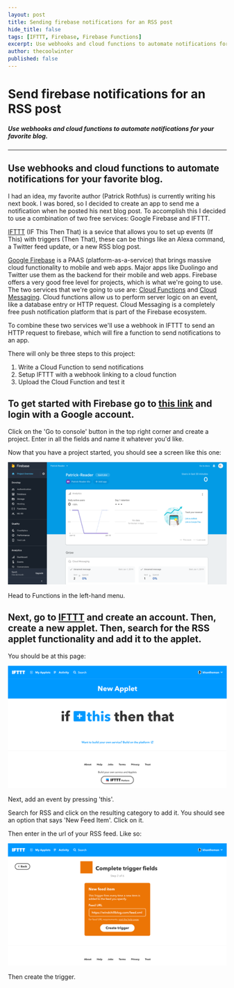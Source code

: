 ```yaml
---
layout: post
title: Sending firebase notifications for an RSS post
hide_title: false   
tags: [IFTTT, Firebase, Firebase Functions]
excerpt: Use webhooks and cloud functions to automate notifications for your favorite blog.
author: thecoolwinter
published: false
---
```

# Send firebase notifications for an RSS post

##### Use webhooks and cloud functions to automate notifications for your favorite blog.

------



## Use webhooks and cloud functions to automate notifications for your favorite blog.

I had an idea, my favorite author (Patrick Rothfus) is currently writing his next book. I was bored, so I decided to create an app to send me a notification when he posted his next blog post. To accomplish this I decided to use a combination of two free services: Google Firebase and IFTTT.

[IFTTT](https://ifttt.com/) (IF This Then That) is a sevice that allows you to set up events (If This) with triggers (Then That), these can be things like an Alexa command, a Twitter feed update, or a new RSS blog post. 

[Google Firebase](firebase.google.com) is a PAAS (platform-as-a-service) that brings massive cloud  functionality to mobile and web apps. Major apps like Duolingo and Twitter use them as the backend for their mobile and web apps. Firebase offers a very good free level for projects, which is what we're going to use. The two services that we're going to use are: [Cloud Functions](firebase.google.com/functions) and [Cloud Messaging](firebase.google.com/messaging). Cloud functions allow us to perform server logic on an event, like a database entry or HTTP request. Cloud Messaging is a completely free push notification platform that is part of the Firebase ecosystem.

To combine these two services we'll use a webhook in IFTTT to send an HTTP request to firebase, which will fire a function to send notifications to an app.

There will only be three steps to this project:

1. Write a Cloud Function to send notifications
2. Setup IFTTT with a webhook linking to a cloud function
3. Upload the Cloud Function and test it

## To get started with Firebase go to [this link](https://firebase.google.com/) and login with a Google account.

Click on the 'Go to console' button in the top right corner and create a project. Enter in all the fields and name it whatever you'd like.

Now that you have a project started, you should see a screen like this one:

![2019-6-12-firebaseHome](../assets/img/posts/2019-6-12-firebaseHome.png)

Head to Functions in the left-hand menu.

## Next, go to [IFTTT](https://ifttt.com/) and create an account. Then, create a new applet. Then, search for the RSS applet functionality and add it to the applet.

You should be at this page:

![New IFTTT Applet](../assets/img/posts/2019-6-12-newApplet.png)

Next, add an event by pressing 'this'.

Search for RSS and click on the resulting category to add it. You should see an option that says 'New Feed Item'. Click on it.

Then enter in the url of your RSS feed. Like so:

![2019-6-12-rssApplet](../assets/img/posts/2019-6-12-rssApplet.png)

Then create the trigger.

### 
